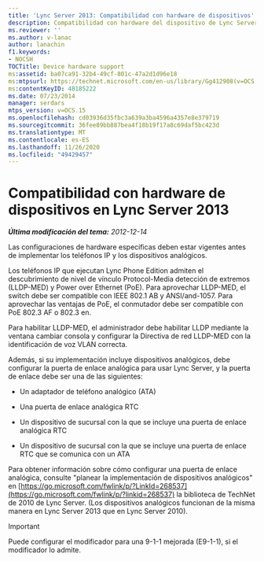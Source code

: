 ```yaml
---
title: 'Lync Server 2013: Compatibilidad con hardware de dispositivos'
description: Compatibilidad con hardware del dispositivo de Lync Server 2013.
ms.reviewer: ''
ms.author: v-lanac
author: lanachin
f1.keywords:
- NOCSH
TOCTitle: Device hardware support
ms:assetid: ba07ca91-32b4-49cf-801c-47a2d1d96e18
ms:mtpsurl: https://technet.microsoft.com/en-us/library/Gg412908(v=OCS.15)
ms:contentKeyID: 48185222
ms.date: 07/23/2014
manager: serdars
mtps_version: v=OCS.15
ms.openlocfilehash: cd03936d35fbc3a639a3ba4596a4357e8e379719
ms.sourcegitcommit: 36fee89bb887bea4f18b19f17a8c69daf5bc423d
ms.translationtype: MT
ms.contentlocale: es-ES
ms.lasthandoff: 11/26/2020
ms.locfileid: "49429457"
---
```

# <a name="device-hardware-support-in-lync-server-2013"></a>Compatibilidad con hardware de dispositivos en Lync Server 2013

<div data-xmlns="http://www.w3.org/1999/xhtml">

<div class="topic" data-xmlns="http://www.w3.org/1999/xhtml" data-msxsl="urn:schemas-microsoft-com:xslt" data-cs="https://msdn.microsoft.com/">

<div data-asp="https://msdn2.microsoft.com/asp">



</div>

<div id="mainSection">

<div id="mainBody">

<span> </span>

_**Última modificación del tema:** 2012-12-14_

Las configuraciones de hardware específicas deben estar vigentes antes de implementar los teléfonos IP y los dispositivos analógicos.

Los teléfonos IP que ejecutan Lync Phone Edition admiten el descubrimiento de nivel de vínculo Protocol-Media detección de extremos (LLDP-MED) y Power over Ethernet (PoE). Para aprovechar LLDP-MED, el switch debe ser compatible con IEEE 802.1 AB y ANSI/and-1057. Para aprovechar las ventajas de PoE, el conmutador debe ser compatible con PoE 802.3 AF o 802.3 en.

Para habilitar LLDP-MED, el administrador debe habilitar LLDP mediante la ventana cambiar consola y configurar la Directiva de red LLDP-MED con la identificación de voz VLAN correcta.

Además, si su implementación incluye dispositivos analógicos, debe configurar la puerta de enlace analógica para usar Lync Server, y la puerta de enlace debe ser una de las siguientes:

  - Un adaptador de teléfono analógico (ATA)

  - Una puerta de enlace analógica RTC

  - Un dispositivo de sucursal con la que se incluye una puerta de enlace analógica RTC

  - Un dispositivo de sucursal con la que se incluye una puerta de enlace RTC que se comunica con un ATA

Para obtener información sobre cómo configurar una puerta de enlace analógica, consulte "planear la implementación de dispositivos analógicos" en [https://go.microsoft.com/fwlink/p/?LinkId=268537](https://go.microsoft.com/fwlink/p/?linkid=268537) la biblioteca de TechNet de 2010 de Lync Server. (Los dispositivos analógicos funcionan de la misma manera en Lync Server 2013 que en Lync Server 2010).

<div>


> [!IMPORTANT]  
> Puede configurar el modificador para una 9-1-1 mejorada (E9-1-1), si el modificador lo admite.



</div>

</div>

<span> </span>

</div>

</div>

</div>

